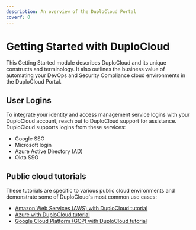 ```yaml
---
description: An overview of the DuploCloud Portal
coverY: 0
---
```


# Getting Started with DuploCloud

This Getting Started module describes DuploCloud and its unique constructs and terminology. It also outlines the business value of automating your DevOps and Security Compliance cloud environments in the DuploCloud Portal.

## User Logins

To integrate your identity and access management service logins with your DuploCloud account, reach out to DuploCloud support for assistance. DuploCloud supports logins from these services:&#x20;

* Google SSO
* Microsoft login
* Azure Active Directory (AD)
* Okta SSO

## Public cloud tutorials

These tutorials are specific to various public cloud environments and demonstrate some of DuploCloud's most common use cases:

* [Amazon Web Services (AWS) with DuploCloud tutorial](../aws-user-guide/quick-start/)
* [Azure with DuploCloud tutorial](../azure-user-guide/quick-start/)
* [Google Cloud Platform (GCP) with DuploCloud tutorial ](../gcp-user-guide/quick-start/)
